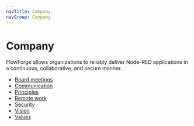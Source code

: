 ```yaml
---
navTitle: Company
navGroup: Company
---
```


# Company

FlowForge allows organizations to reliably deliver Node-RED applications in a
continuous, collaborative, and secure manner.

 - [Board meetings](./board.md)
 - [Communication](./communication.md)
 - [Principles](./principles.md)
 - [Remote work](./remote.md)
 - [Security](./security.md)
 - [Vision](./vision.md)
 - [Values](./values.md)
